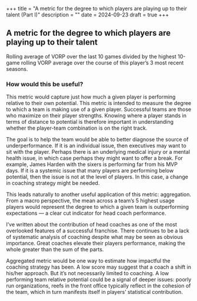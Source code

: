 +++
title = "A metric for the degree to which players are playing up to their talent (Part I)"
description = ""
date = 2024-09-23
draft = true
+++

## A metric for the degree to which players are playing up to their talent
Rolling average of VORP over the last 10 games divided by the highest 10-game rolling VORP average over the course of this player’s 3 most recent seasons. 

### How would this be useful?  

This metric would capture just how much a given player is performing relative to their own potential. This metric is intended to measure the degree to which a team is making use of a given player. Successful teams are those who maximize on their player strengths. Knowing where a player stands in terms of distance to potential is therefore important in understanding whether the player-team combination is on the right track. 

The goal is to help the team would be able to better diagnose the source of underperformance. If it is an individual issue, then executives may want to sit with the player. Perhaps there is an underlying medical injury or a mental health issue, in which case perhaps they might want to offer a break. For example, James Harden with the sixers is performing far from his MVP days. If it is a systemic issue that many players are performing below potential, then the issue is not at the level of players. In this case, a change in coaching strategy might be needed.

This leads naturally to another useful application of this metric: aggregation. From a macro perspective, the mean across a team’s 5 highest usage players would represent the degree to which a given team is outperforming expectations — a clear cut indicator for head coach performance. 

I’ve written about the contribution of head coaches as one of the most overlooked features of a successful franchise. There continues to be a lack of systematic analysis of coaching despite what may be seen as obvious importance. Great coaches elevate their players performance, making the whole greater than the sum of the parts. 

Aggregated metric would be one way to estimate how impactful the coaching strategy has been. A low score may suggest that a coach a shift in his/her approach. But it’s not necessarily limited to coaching. A low performing team relative potential could be a signal of deeper issues: poorly run organizations, reefs in the front office typically reflect in the cohesion of the team, which in turn manifests itself in players’ statistical contribution.

